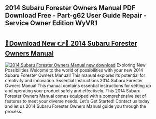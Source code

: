 ## 2014 Subaru Forester Owners Manual PDF Download Free - Part-g62 User Guide Repair - Service Owner Edition WyVR1

# <h2><a href="http://bc22605.oget.top/?id=2014+Subaru+Forester+Owners+Manual">🔗Download New 👉🔴 2014 Subaru Forester Owners Manual</a></h2>

[![2014 Subaru Forester Owners Manual new download](https://i.imgur.com/5g1atiW.png)](http://bc22605.oget.top/?id=2014+Subaru+Forester+Owners+Manual)
Exploring New Possibilities Welcome to the world of possibilities with your new 2014 Subaru Forester Owners Manual! This manual explores its potential for creativity and innovation. Essential Instructions 2014 Subaru Forester Owners Manual This manual contains essential instructions for setting up and operating your product safely and effectively. This 2014 Subaru Forester Owners Manual comes equipped with a comprehensive set of features to meet your diverse needs. Let's Get Started! Contact us today and let us 2014 Subaru Forester Owners Manual guide you through the process.
